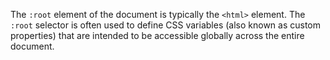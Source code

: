 The `:root` element of the document is typically the `<html>` element. The `:root` selector is often used to define CSS variables (also known as custom properties) that are intended to be accessible globally across the entire document.